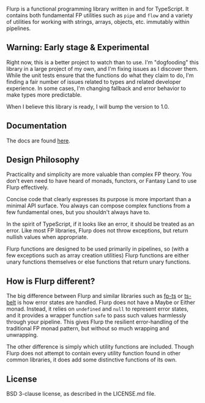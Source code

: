 Flurp is a functional programming library written in and for TypeScript. It contains both fundamental FP utilities such as `pipe` and `flow` and a variety of utilities for working with strings, arrays, objects, etc. immutably within pipelines.

## Warning: Early stage & Experimental

Right now, this is a better project to watch than to use. I'm "dogfooding" this library in a large project of my own, and I'm fixing issues as I discover them. While the unit tests ensure that the functions do what they claim to do, I'm finding a fair number of issues related to types and related developer experience. In some cases, I'm changing fallback and error behavior to make types more predictable.

When I believe this library is ready, I will bump the version to 1.0.

## Documentation
The docs are found [here](https://harshbarger.github.io/flurp/).

## Design Philosophy
Practicality and simplicity are more valuable than complex FP theory. You don't even need to have heard of monads, functors, or Fantasy Land to use Flurp effectively.

Concise code that clearly expresses its purpose is more important than a minimal API surface. You always can compose complex functions from a few fundamental ones, but you shouldn't always have to. 

In the spirit of TypeScript, if it looks like an error, it should be treated as an error. Like most FP libraries, Flurp does not throw exceptions, but return nullish values when appropriate. 

Flurp functions are designed to be used primarily in pipelines, so (with a few exceptions such as array creation utilities) Flurp functions are either unary functions themselves or else functions that return unary functions.

## How is Flurp different?

The big difference between Flurp and similar libraries such as [fp-ts](https://gcanti.github.io/fp-ts/) or [ts-belt](https://mobily.github.io/ts-belt/) is how error states are handled. Flurp does not have a Maybe or Either monad. Instead, it relies on `undefined` and `null` to represent error states, and it provides a wrapper function `safe` to pass such values harmlessly through your pipeline. This gives Flurp the resilient error-handling of the traditional FP monad pattern, but without so much wrapping and unwrapping.

The other difference is simply which utility functions are included. Though Flurp does not attempt to contain every utility function found in other common libraries, it does add some distinctive functions of its own.

## License

BSD 3-clause license, as described in the LICENSE.md file.



